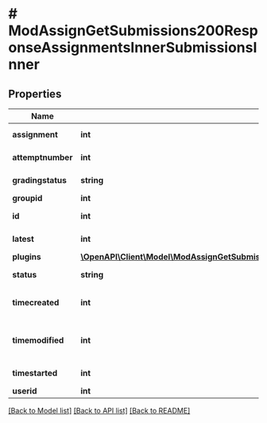 # # ModAssignGetSubmissions200ResponseAssignmentsInnerSubmissionsInner

## Properties

Name | Type | Description | Notes
------------ | ------------- | ------------- | -------------
**assignment** | **int** | assignment id | [optional]
**attemptnumber** | **int** | attempt number | [optional]
**gradingstatus** | **string** | Grading status. | [optional]
**groupid** | **int** | group id | [optional]
**id** | **int** | submission id | [optional]
**latest** | **int** | latest attempt | [optional]
**plugins** | [**\OpenAPI\Client\Model\ModAssignGetSubmissionStatus200ResponseLastattemptSubmissionPluginsInner[]**](ModAssignGetSubmissionStatus200ResponseLastattemptSubmissionPluginsInner.md) |  | [optional]
**status** | **string** | submission status | [optional]
**timecreated** | **int** | submission creation time | [optional]
**timemodified** | **int** | submission last modified time | [optional]
**timestarted** | **int** | submission start time | [optional]
**userid** | **int** | student id | [optional]

[[Back to Model list]](../../README.md#models) [[Back to API list]](../../README.md#endpoints) [[Back to README]](../../README.md)
